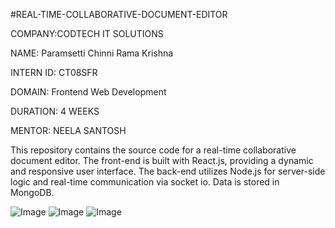 #REAL-TIME-COLLABORATIVE-DOCUMENT-EDITOR

COMPANY:CODTECH IT SOLUTIONS

NAME: Paramsetti Chinni Rama Krishna

INTERN ID: CT08SFR

DOMAIN: Frontend Web Development

DURATION: 4 WEEKS

MENTOR: NEELA SANTOSH

This repository contains the source code for a real-time collaborative document editor. The front-end is built with React.js, providing a dynamic and responsive user interface. The back-end utilizes Node.js for server-side logic and real-time communication via socket io. Data is stored in MongoDB.

![Image](https://github.com/user-attachments/assets/bb5bc239-ee85-48eb-b071-d45970102cfd)
![Image](https://github.com/user-attachments/assets/1df44a20-f3d2-4b74-86ad-7e87c2c7c1f6)
![Image](https://github.com/user-attachments/assets/40f2fee0-a2da-4a3d-91f4-034e3d49553f)
